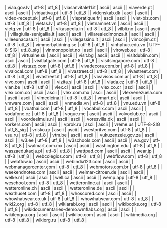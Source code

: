 | viaa.gov.lv | utf-8 | utf_8 |
| viasanvitale11.it | ascii | ascii |
| viaverde.pt | ascii | ascii |
| vidaativa.pt | utf-8 | utf_8 |
| videnskab.dk | ascii | ascii |
| video-recept.sk | utf-8 | utf_8 |
| viepratique.fr | ascii | ascii |
| viet-biz.com | utf-8 | utf_8 |
| vietas.lv | utf-8 | utf_8 |
| vietnamnet.vn | ascii | ascii |
| vietq.vn | utf-8 | utf_8 |
| vikaspedia.in | utf-8 | utf_8 |
| vilbli.no | ascii | ascii |
| villagiulia-senigallia.it | ascii | ascii |
| villarealedimonza.it | ascii | ascii |
| villeeunacasa.it | ascii | ascii |
| villegassino.it | ascii | ascii |
| vimcojim.cz | utf-8 | utf_8 |
| vimmerbytidning.se | utf-8 | utf_8 |
| vinhphuc.edu.vn | UTF-8-SIG | utf_8_sig |
| vinmonopolet.no | ascii | ascii |
| viroweb.ee | utf-8 | utf_8 |
| virtualne.sk | ascii | ascii |
| visit.bg | ascii | ascii |
| visitdublin.com | ascii | ascii |
| visitlatgale.com | utf-8 | utf_8 |
| visitsingapore.com | utf-8 | utf_8 |
| vistazo.com | utf-8 | utf_8 |
| vivadecora.com.br | utf-8 | utf_8 |
| vivalocal.com | utf-8 | utf_8 |
| vivastreet.cl | utf-8 | utf_8 |
| vivastreet.com | utf-8 | utf_8 |
| vivastreet.it | utf-8 | utf_8 |
| vivavisos.com.ar | utf-8 | utf_8 |
| vivo.com | ascii | ascii |
| vizita.si | utf-8 | utf_8 |
| vlada.cz | utf-8 | utf_8 |
| vlan.be | utf-8 | utf_8 |
| vlex.cl | ascii | ascii |
| vlex.co.cr | ascii | ascii |
| vlex.com.co | ascii | ascii |
| vlex.com.mx | ascii | ascii |
| vlexvenezuela.com | ascii | ascii |
| vlmedicina.lt | utf-8 | utf_8 |
| vmart.pk | ascii | ascii |
| vmware.com | ascii | ascii |
| vnmedia.vn | utf-8 | utf_8 |
| vnu.edu.vn | utf-8 | utf_8 |
| voathai.com | utf-8 | utf_8 |
| vocabulix.com | ascii | ascii |
| vodafone.cz | utf-8 | utf_8 |
| vogue.me | ascii | ascii |
| volvoclub.ee | ascii | ascii |
| voordeelmuis.nl | ascii | ascii |
| voresvilla.dk | ascii | ascii |
| vorkers.com | ascii | ascii |
| vprok.ru | ascii | ascii |
| vreme.us | UTF-8-SIG | utf_8_sig |
| vrisko.gr | ascii | ascii |
| vsestoritve.com | utf-8 | utf_8 |
| vsu.ru | utf-8 | utf_8 |
| vtm.be | ascii | ascii |
| vukuzenzele.gov.za | ascii | ascii |
| w3.ee | utf-8 | utf_8 |
| w3schools.com | ascii | ascii |
| wa.gov | utf-8 | utf_8 |
| walmart.com.mx | ascii | ascii |
| washington.edu | utf-8 | utf_8 |
| waszaedukacja.pl | utf-8 | utf_8 |
| wattpad.com | ascii | ascii |
| wear.jp | utf-8 | utf_8 |
| webcolegios.com | utf-8 | utf_8 |
| webflow.com | utf-8 | utf_8 |
| webflow.io | ascii | ascii |
| webindia123.com | ascii | ascii |
| webmanagercenter.com | utf-8 | utf_8 |
| webmotors.com.br | utf-8 | utf_8 |
| weekendnotes.com | ascii | ascii |
| weimar-citroen.de | ascii | ascii |
| welke.nl | ascii | ascii |
| well.ca | ascii | ascii |
| wemp.app | utf-8 | utf_8 |
| weschool.com | utf-8 | utf_8 |
| wetteronline.at | ascii | ascii |
| wetteronline.ch | ascii | ascii |
| wetteronline.de | ascii | ascii |
| wexthuset.com | utf-8 | utf_8 |
| whoscored.com | ascii | ascii |
| whowhatwear.co.uk | utf-8 | utf_8 |
| whowhatwear.com | utf-8 | utf_8 |
| wiki2.org | utf-8 | utf_8 |
| wikiarabi.org | ascii | ascii |
| wikibooks.org | utf-8 | utf_8 |
| wikidocumentaries-demo.wmflabs.org | ascii | ascii |
| wikilengua.org | ascii | ascii |
| wikiloc.com | ascii | ascii |
| wikimedia.org | utf-8 | utf_8 |
| wikiorg.ru | utf-8 | utf_8 |
